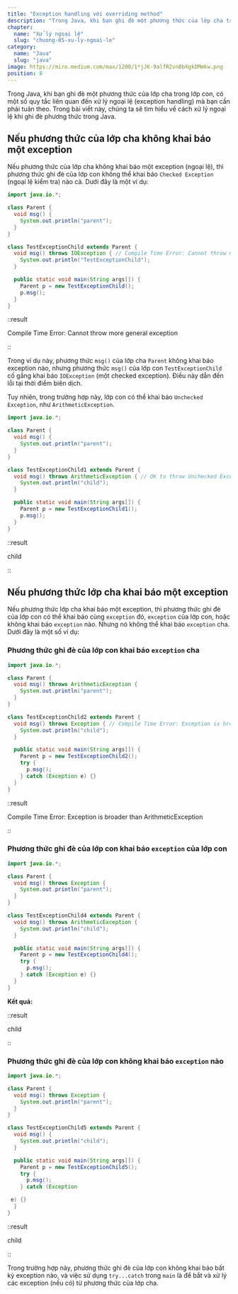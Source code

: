 ```yaml
---
title: "Exception handling với overriding method"
description: "Trong Java, khi bạn ghi đè một phương thức của lớp cha trong lớp con, có một số quy tắc liên quan đến xử lý ngoại lệ (exception handling) mà bạn cần phải tuân theo. Trong bài viết này, chúng ta sẽ tìm hiểu về cách xử lý ngoại lệ khi ghi đè phương thức trong Java."
chapter:
  name: "Xử lý ngoại lệ"
  slug: "chuong-05-xu-ly-ngoai-le"
category:
  name: "Java"
  slug: "java"
image: https://miro.medium.com/max/1200/1*jJK-9alfR2vnBbXgkDMmkw.png
position: 8
---
```


Trong Java, khi bạn ghi đè một phương thức của lớp cha trong lớp con, có một số quy tắc liên quan đến xử lý ngoại lệ (exception handling) mà bạn cần phải tuân theo. Trong bài viết này, chúng ta sẽ tìm hiểu về cách xử lý ngoại lệ khi ghi đè phương thức trong Java.

## Nếu phương thức của lớp cha không khai báo một exception

Nếu phương thức của lớp cha không khai báo một exception (ngoại lệ), thì phương thức ghi đè của lớp con không thể khai báo `Checked Exception` (ngoại lệ kiểm tra) nào cả. Dưới đây là một ví dụ:

```java
import java.io.*;

class Parent {
  void msg() {
    System.out.println("parent");
  }
}

class TestExceptionChild extends Parent {
  void msg() throws IOException { // Compile Time Error: Cannot throw more general exception
    System.out.println("TestExceptionChild");
  }

  public static void main(String args[]) {
    Parent p = new TestExceptionChild();
    p.msg();
  }
}
```

::result

Compile Time Error: Cannot throw more general exception

::

Trong ví dụ này, phương thức `msg()` của lớp cha `Parent` không khai báo exception nào, nhưng phương thức `msg()` của lớp con `TestExceptionChild` cố gắng khai báo `IOException` (một checked exception). Điều này dẫn đến lỗi tại thời điểm biên dịch.

Tuy nhiên, trong trường hợp này, lớp con có thể khai báo `Unchecked Exception`, như `ArithmeticException`.

```java
import java.io.*;

class Parent {
  void msg() {
    System.out.println("parent");
  }
}

class TestExceptionChild1 extends Parent {
  void msg() throws ArithmeticException { // OK to throw Unchecked Exception
    System.out.println("child");
  }

  public static void main(String args[]) {
    Parent p = new TestExceptionChild1();
    p.msg();
  }
}
```

::result

child

::

## Nếu phương thức lớp cha khai báo một exception

Nếu phương thức lớp cha khai báo một exception, thì phương thức ghi đè của lớp con có thể khai báo cùng `exception` đó, `exception` của lớp con, hoặc không khai báo `exception` nào. Nhưng nó không thể khai báo `exception` cha. Dưới đây là một số ví dụ:

### Phương thức ghi đè của lớp con khai báo `exception` cha

```java
import java.io.*;

class Parent {
  void msg() throws ArithmeticException {
    System.out.println("parent");
  }
}

class TestExceptionChild2 extends Parent {
  void msg() throws Exception { // Compile Time Error: Exception is broader than ArithmeticException
    System.out.println("child");
  }

  public static void main(String args[]) {
    Parent p = new TestExceptionChild2();
    try {
      p.msg();
    } catch (Exception e) {}
  }
}
```

::result

Compile Time Error: Exception is broader than ArithmeticException

::

### Phương thức ghi đè của lớp con khai báo `exception` của lớp con

```java
import java.io.*;

class Parent {
  void msg() throws Exception {
    System.out.println("parent");
  }
}

class TestExceptionChild4 extends Parent {
  void msg() throws ArithmeticException {
    System.out.println("child");
  }

  public static void main(String args[]) {
    Parent p = new TestExceptionChild4();
    try {
      p.msg();
    } catch (Exception e) {}
  }
}
```

**Kết quả:**

::result

child

::

### Phương thức ghi đè của lớp con không khai báo `exception` nào

```java
import java.io.*;

class Parent {
  void msg() throws Exception {
    System.out.println("parent");
  }
}

class TestExceptionChild5 extends Parent {
  void msg() {
    System.out.println("child");
  }

  public static void main(String args[]) {
    Parent p = new TestExceptionChild5();
    try {
      p.msg();
    } catch (Exception

 e) {}
  }
}
```

::result

child

::

Trong trường hợp này, phương thức ghi đè của lớp con không khai báo bất kỳ exception nào, và việc sử dụng `try...catch` trong `main` là để bắt và xử lý các exception (nếu có) từ phương thức của lớp cha.
